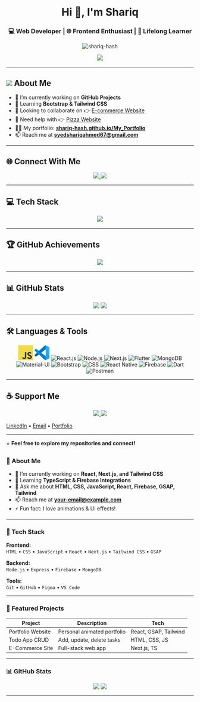 <h1 align="center">Hi 👋, I'm Shariq</h1>
<h3 align="center">💻 Web Developer | 🌐 Frontend Enthusiast | 🚀 Lifelong Learner</h3>

<p align="center">
  <img src="https://komarev.com/ghpvc/?username=shariq-hash&label=Profile%20Views&color=0e75b6&style=flat" alt="shariq-hash" />
</p>

<p align="center">
  <img src="https://readme-typing-svg.herokuapp.com/?lines=Passionate+Frontend+Developer;React+%7C+Tailwind+%7C+TypeScript+Lover;Open+Source+Contributor;Let's+build+something+amazing!&center=true&width=500&height=45" />
</p>

---

## <img src="https://user-images.githubusercontent.com/63050133/156777293-72a6e681-2582-4a9d-ad92-09d1181d47c7.gif" width="40px"> About Me

- 🔭 I’m currently working on **GitHub Projects**
- 🌱 Learning **Bootstrap & Tailwind CSS**
- 👯 Looking to collaborate on 👉 [E-commerce Website](https://e-commerce-website-weld-xi.vercel.app/)
- 🤝 Need help with 👉 [Pizza Website](https://pizza-app-vixo.vercel.app/)
- 👨‍💻 My portfolio: **[shariq-hash.github.io/My_Portfolio](https://shariq-hash.github.io/My_Portfolio/)**
- 📫 Reach me at **syedshariqahmed67@gmail.com**

---

## 🌐 Connect With Me  
<p align="center">
  <a href="https://www.linkedin.com/in/syed-shariq-ahmed-79885a325/" target="_blank">
    <img src="https://skillicons.dev/icons?i=linkedin" height="32" />
  </a>
  <a href="https://www.youtube.com/@codenovayt" target="_blank">
    <img src="https://skillicons.dev/icons?i=youtube" height="32" />
  </a>
</p>

---

## 💻 Tech Stack  
<p align="center">
  <img src="https://skillicons.dev/icons?i=html,css,js,ts,react,redux,tailwind,bootstrap,nodejs,firebase,git,github,vscode" />
</p>

---

## 🏆 GitHub Achievements  
<p align="center">
  <img src="https://github-profile-trophy.vercel.app/?username=shariq-hash&theme=gruvbox&margin-w=10&no-frame=true" />
</p>

---

## 📊 GitHub Stats  
<p align="center">
  <img src="https://github-readme-stats.vercel.app/api?username=shariq-hash&show_icons=true&theme=tokyonight" height="160"/>
  <img src="https://github-readme-streak-stats.herokuapp.com/?user=shariq-hash&theme=tokyonight" height="160"/>
</p>

---

## 🛠️ Languages & Tools  
<p align="center">
  <img src="https://raw.githubusercontent.com/github/explore/main/topics/javascript/javascript.png" height="40" title="JavaScript"/>
  <img src="https://raw.githubusercontent.com/github/explore/main/topics/visual-studio-code/visual-studio-code.png" height="40" title="VS Code"/>
  <img src="https://img.icons8.com/office/512/react.png" height="40" title="React.js"/>
  <img src="https://img.icons8.com/color/2x/nodejs.png" height="40" title="Node.js"/>
  <img src="https://img.icons8.com/color/2x/nextjs.png" height="40" title="Next.js"/>
  <img src="https://img.icons8.com/color/2x/flutter.png" height="40" title="Flutter"/>
  <img src="https://img.icons8.com/color/2x/mongodb.png" height="40" title="MongoDB"/>
  <img src="https://img.icons8.com/color/2x/material-ui.png" height="40" title="Material-UI"/>
  <img src="https://img.icons8.com/color/2x/bootstrap.png" height="40" title="Bootstrap"/>
  <img src="https://img.icons8.com/stickers/2x/css3.png" height="40" title="CSS"/>
  <img src="https://img.icons8.com/color/2x/react-native.png" height="40" title="React Native"/>
  <img src="https://img.icons8.com/color/2x/firebase.png" height="40" title="Firebase"/>
  <img src="https://img.icons8.com/color/2x/dart.png" height="40" title="Dart"/>
  <img src="https://www.vectorlogo.zone/logos/getpostman/getpostman-icon.svg" height="40" title="Postman"/>
</p>

---

## ☕ Support Me  
<p align="center">
  <a href="https://www.buymeacoffee.com/shariq-hash" target="_blank">
    <img src="https://cdn.buymeacoffee.com/buttons/v2/default-yellow.png" height="45" />
  </a>
  <a href="https://ko-fi.com/shariq-hash" target="_blank">
    <img src="https://cdn.ko-fi.com/cdn/kofi3.png?v=3" height="45" />
  </a>
</p>
<p>
  <a href="https://www.linkedin.com/in/syed-shariq-ahmed-79885a325/" target="_blank">LinkedIn</a> •
  <a href="syedshariqahmed67@gmail.com">Email</a> •
  <a href="https://life-portfolio-ten.vercel.app/">Portfolio</a>
</p>

---

⭐ **Feel free to explore my repositories and connect!**

### 🚀 About Me  
- 🔭 I’m currently working on **React, Next.js, and Tailwind CSS**  
- 🌱 Learning **TypeScript & Firebase Integrations**  
- 💬 Ask me about **HTML, CSS, JavaScript, React, Firebase, GSAP, Tailwind**  
- 📫 Reach me at **your-email@example.com**  
- ⚡ Fun fact: I love animations & UI effects!

---

### 🔧 Tech Stack  

**Frontend:**  
`HTML` • `CSS` • `JavaScript` • `React` • `Next.js` • `Tailwind CSS` • `GSAP`

**Backend:**  
`Node.js` • `Express` • `Firebase` • `MongoDB`

**Tools:**  
`Git` • `GitHub` • `Figma` • `VS Code`

---

### 🌟 Featured Projects  
| Project | Description | Tech |
|--------|-------------|------|
| Portfolio Website | Personal animated portfolio | React, GSAP, Tailwind |
| Todo App CRUD | Add, update, delete tasks | HTML, CSS, JS |
| E-Commerce Site | Full-stack web app | Next.js, TS |

---

### 📊 GitHub Stats  
<p align="center">
  <img src="https://github-readme-stats.vercel.app/api?username=YOUR-USERNAME&show_icons=true&theme=tokyonight" height="160"/>
  <img src="https://github-readme-streak-stats.herokuapp.com/?user=YOUR-USERNAME&theme=tokyonight" height="160"/>
</p>

---

